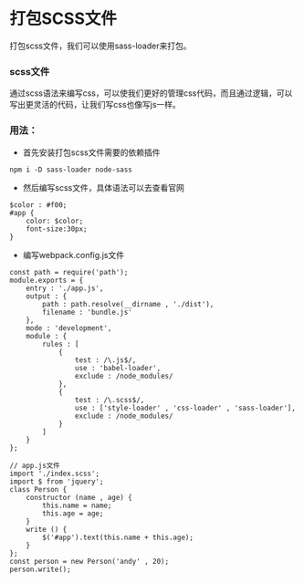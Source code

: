 # 打包SCSS文件
打包scss文件，我们可以使用sass-loader来打包。
### scss文件
通过scss语法来编写css，可以使我们更好的管理css代码，而且通过逻辑，可以写出更灵活的代码，让我们写css也像写js一样。
### 用法：
- 首先安装打包scss文件需要的依赖插件
```
npm i -D sass-loader node-sass
```
- 然后编写scss文件，具体语法可以去查看官网
```
$color : #f00;
#app {
    color: $color;
    font-size:30px;
}
```
- 编写webpack.config.js文件
```
const path = require('path');
module.exports = {
    entry : './app.js',
    output : {
        path : path.resolve(__dirname , './dist'),
        filename : 'bundle.js'
    },
    mode : 'development',
    module : {
        rules : [
            {
                test : /\.js$/,
                use : 'babel-loader',
                exclude : /node_modules/
            },
            {
                test : /\.scss$/,
                use : ['style-loader' , 'css-loader' , 'sass-loader'],
                exclude : /node_modules/
            }
        ]
    }
};
```

```
// app.js文件
import './index.scss';
import $ from 'jquery';
class Person {
    constructor (name , age) {
        this.name = name;
        this.age = age;
    }
    write () {
        $('#app').text(this.name + this.age);
    }
};
const person = new Person('andy' , 20);
person.write();
```